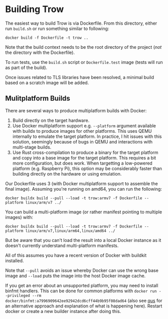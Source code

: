 # Building Trow

The easiest way to build Trow is via Dockerfile. From this directory, either run `build.sh` or run
something similar to following:

```
docker build -f Dockerfile -t trow ..
```

Note that the build context needs to be the root directory of the project (*not* the directory with
the Dockerfile).

To run tests, use the `build.sh` script or `Dockerfile.test` image (tests will run as part of the build).

Once issues related to TLS libraries have been resolved, a minimal build based on a scratch image
will be added.

## Mulitplatform Builds

There are several ways to produce multiplatform builds with Docker:

 1. Build directly on the target hardware.
 2. Use Docker multiplatform support e.g. `--platform` argument available with buildx to produce
    images for other platforms. This uses QEMU internally to emulate the target platform. In
    practice, I hit issues with this solution, seemingly because of bugs in QEMU and interactions
    with multi-stage builds.
 3. Use Rust cross-compilation to produce a binary for the target platform and copy into a base
    image for the target platform. This requires a bit more configuration, but does work. When
    targetting a low-powered platform (e.g. Raspberry Pi), this option may be considerably faster
    than building directly on the hardware or using emulation.

Our Dockerfile uses 3 (with Docker multiplatform support to assemble the final image). Assuming
you're running on amd64, you can run the following:

```
docker buildx build --pull --load -t trow:armv7 -f Dockerfile --platform linux/arm/v7 ../
```

You can build a multi-platform image (or rather manifest pointing to multiple images) with:

```
docker buildx build --pull --load -t trow:armv7 -f Dockerfile --platform linux/arm/v7,linux/arm64,linux/amd64 ../
```

But be aware that you can't load the result into a local Docker instance as it doesn't
currently understand multi-platform manifests. 

All of this assumes you have a recent version of Docker with buildkit installed.

Note that `--pull` avoids an issue whereby Docker can use the wrong base image and `--load` puts the
image into the host Docker image cache.

If you get an error about an unsupported platform, you may need to install binfmt handlers. This can
be done for common platforms with `docker run --privileged --rm
docker/binfmt:a7996909642ee92942dcd6cff44b9b95f08dad64` (also see [qus](https://github.com/dbhi/qus)
for an alternative approach and explanation of what is happening here). Restart docker or create a
new builder instance after doing this.

